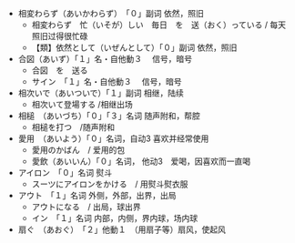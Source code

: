 * 相変わらず（あいかわらず）　「０」副词 依然，照旧
  * 相変わらず　忙（いそが）しい　毎日　を　送（おく）っている / 每天照旧过得很忙碌
  * 【類】依然として（いぜんとして）「０」副词 依然，照旧
* 合図（あいず）「１」名・自他動３ 　信号，暗号
  * 合図　を　送る
  * サイン　「１」名・自他動３ 　信号，暗号
* 相次いで（あいついで）「１」副词 相继，陆续
  * 相次いて登場する /相继出场
* 相槌　（あいづち）「０」「３」名词 随声附和，帮腔
  * 相槌を打つ　/随声附和
* 愛用　（あいよう）「０」名词，自动3 喜欢并经常使用
  * 愛用のかばん　/ 爱用的包
  * 愛飲（あいいん）「０」名词， 他动3　爱喝，因喜欢而一直喝
* アイロン　「０」名词 熨斗
  * スーツにアイロンをかける　/ 用熨斗熨衣服
* アウト　「１」名词 外侧，外部，出界，出局
  * アウトになる　/ 出局，球出界
  * イン　「１」名词 内部，内侧，界内球，场内球
* 扇ぐ　（あおぐ）　「２」他動１　（用扇子等）扇风，使起风
